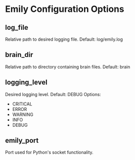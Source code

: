 # Emily Configuration Options

## log_file

Relative path to desired logging file. Default: log/emily.log

## brain_dir

Relative path to directory containing brain files. Default: brain

## logging_level

Desired logging level. Default: DEBUG
Options:

* CRITICAL
* ERROR
* WARNING
* INFO
* DEBUG

## emily_port

Port used for Python's socket functionality.
